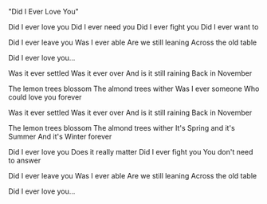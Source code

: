 "Did I Ever Love You"

Did I ever love you
Did I ever need you
Did I ever fight you
Did I ever want to

Did I ever leave you
Was I ever able
Are we still leaning
Across the old table

Did I ever love you...

Was it ever settled
Was it ever over
And is it still raining
Back in November

The lemon trees blossom
The almond trees wither
Was I ever someone
Who could love you forever

Was it ever settled
Was it ever over
And is it still raining
Back in November

The lemon trees blossom
The almond trees wither
It's Spring and it's Summer
And it's Winter forever

Did I ever love you
Does it really matter
Did I ever fight you
You don't need to answer

Did I ever leave you
Was I ever able
Are we still leaning
Across the old table

Did I ever love you...
